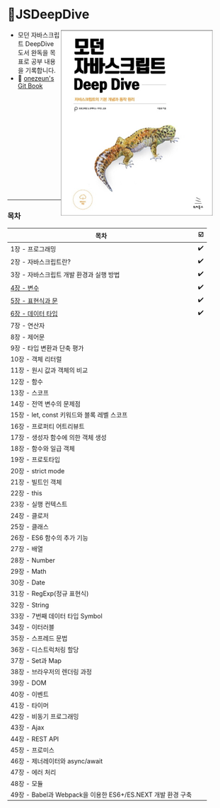 # 🦎JSDeepDive

<figure><img src=".gitbook/assets/282458389-a688ff44-7e93-441c-b495-ab5759b529ec.png" alt="" width="343" align="right"><figcaption></figcaption></figure>

- 모던 자바스크립트 DeepDive 도서 완독을 목표로 공부 내용을 기록합니다.
- 📖 [onezeun's Git Book](https://onezeun.gitbook.io/jsdeepdive)

<br />
<br />
<br />
<br />
<br />
<br />
<br />
<br />
<br />
<br />
<br />
<br />
<br />

---

### 목차

| 목차                                                        | ☑️  |
| ----------------------------------------------------------- | --- |
| 1장 - 프로그래밍                                            | ✔️  |
| 2장 - 자바스크립트란?                                       | ✔️  |
| 3장 - 자바스크립트 개발 환경과 실행 방법                    | ✔️  |
| [4장 - 변수](ch.4-10/ch.4_변수/README.md)                   | ✔️  |
| [5장 - 표현식과 문](ch.4-10/ch.5_표현식과문/README.md)      | ✔️  |
| [6장 - 데이터 타입](ch.4-10/ch.6_데이터타입/README.md)      | ✔️  |
| 7장 - 연산자                                                |     |
| 8장 - 제어문                                                |     |
| 9장 - 타입 변환과 단축 평가                                 |     |
| 10장 - 객체 리터럴                                          |     |
| 11장 - 원시 값과 객체의 비교                                |     |
| 12장 - 함수                                                 |     |
| 13장 - 스코프                                               |     |
| 14장 - 전역 변수의 문제점                                   |     |
| 15장 - let, const 키워드와 블록 레벨 스코프                 |     |
| 16장 - 프로퍼티 어트리뷰트                                  |     |
| 17장 - 생성자 함수에 의한 객체 생성                         |     |
| 18장 - 함수와 일급 객체                                     |     |
| 19장 - 프로토타입                                           |     |
| 20장 - strict mode                                          |     |
| 21장 - 빌트인 객체                                          |     |
| 22장 - this                                                 |     |
| 23장 - 실행 컨텍스트                                        |     |
| 24장 - 클로저                                               |     |
| 25장 - 클래스                                               |     |
| 26장 - ES6 함수의 추가 기능                                 |     |
| 27장 - 배열                                                 |     |
| 28장 - Number                                               |     |
| 29장 - Math                                                 |     |
| 30장 - Date                                                 |     |
| 31장 - RegExp(정규 표현식)                                  |     |
| 32장 - String                                               |     |
| 33장 - 7번째 데이터 타입 Symbol                             |     |
| 34장 - 이터러블                                             |     |
| 35장 - 스프레드 문법                                        |     |
| 36장 - 디스트럭처링 할당                                    |     |
| 37장 - Set과 Map                                            |     |
| 38장 - 브라우저의 렌더링 과정                               |     |
| 39장 - DOM                                                  |     |
| 40장 - 이벤트                                               |     |
| 41장 - 타이머                                               |     |
| 42장 - 비동기 프로그래밍                                    |     |
| 43장 - Ajax                                                 |     |
| 44장 - REST API                                             |     |
| 45장 - 프로미스                                             |     |
| 46장 - 제너레이터와 async/await                             |     |
| 47장 - 에러 처리                                            |     |
| 48장 - 모듈                                                 |     |
| 49장 - Babel과 Webpack을 이용한 ES6+/ES.NEXT 개발 환경 구축 |     |

